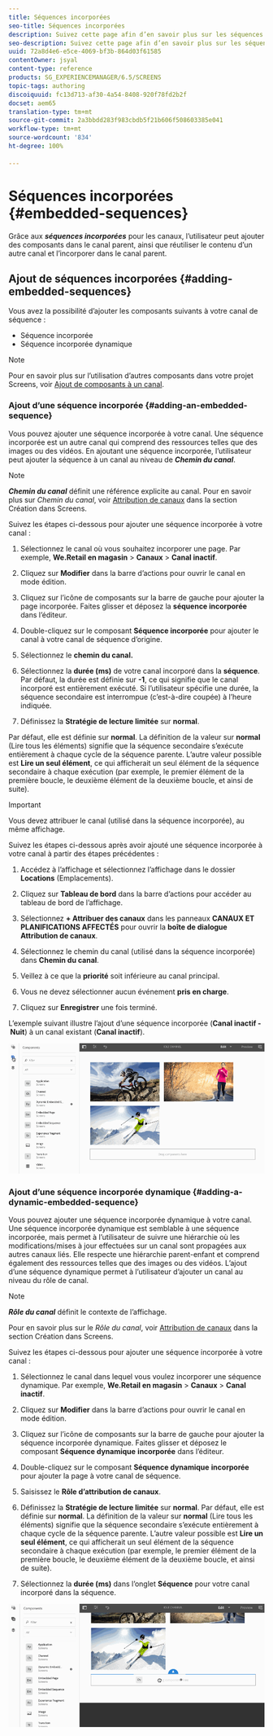 ```yaml
---
title: Séquences incorporées
seo-title: Séquences incorporées
description: Suivez cette page afin d’en savoir plus sur les séquences incorporées pour les canaux qui permettent à l’utilisateur d’ajouter des composants dans le canal parent, et aussi de réutiliser le contenu d’un autre canal et de l’incorporer dans le canal parent.
seo-description: Suivez cette page afin d’en savoir plus sur les séquences incorporées pour les canaux qui permettent à l’utilisateur d’ajouter des composants dans le canal parent, et aussi de réutiliser le contenu d’un autre canal et de l’incorporer dans le canal parent.
uuid: 72a8d4e6-e5ce-4069-bf3b-864d03f61585
contentOwner: jsyal
content-type: reference
products: SG_EXPERIENCEMANAGER/6.5/SCREENS
topic-tags: authoring
discoiquuid: fc13d713-af30-4a54-8408-920f78fd2b2f
docset: aem65
translation-type: tm+mt
source-git-commit: 2a3bbdd283f983cbdb5f21b606f508603385e041
workflow-type: tm+mt
source-wordcount: '834'
ht-degree: 100%

---
```



# Séquences incorporées {#embedded-sequences}

Grâce aux ***séquences incorporées*** pour les canaux, l’utilisateur peut ajouter des composants dans le canal parent, ainsi que réutiliser le contenu d’un autre canal et l’incorporer dans le canal parent.

## Ajout de séquences incorporées {#adding-embedded-sequences}

Vous avez la possibilité d’ajouter les composants suivants à votre canal de séquence :

* Séquence incorporée
* Séquence incorporée dynamique

>[!NOTE]
>
>Pour en savoir plus sur l’utilisation d’autres composants dans votre projet Screens, voir [Ajout de composants à un canal](adding-components-to-a-channel.md).

### Ajout d’une séquence incorporée   {#adding-an-embedded-sequence}

Vous pouvez ajouter une séquence incorporée à votre canal. Une séquence incorporée est un autre canal qui comprend des ressources telles que des images ou des vidéos. En ajoutant une séquence incorporée, l’utilisateur peut ajouter la séquence à un canal au niveau de ***Chemin du canal***.

>[!NOTE]
>
>***Chemin du canal*** définit une référence explicite au canal.
>Pour en savoir plus sur *Chemin du canal*, voir [Attribution de canaux](channel-assignment.md) dans la section Création dans Screens.

Suivez les étapes ci-dessous pour ajouter une séquence incorporée à votre canal :

1. Sélectionnez le canal où vous souhaitez incorporer une page. Par exemple, **We.Retail en magasin** > **Canaux** > **Canal inactif**.

1. Cliquez sur **Modifier** dans la barre d’actions pour ouvrir le canal en mode édition.
1. Cliquez sur l’icône de composants sur la barre de gauche pour ajouter la page incorporée. Faites glisser et déposez la **séquence incorporée** dans l’éditeur.
1. Double-cliquez sur le composant **Séquence incorporée** pour ajouter le canal à votre canal de séquence d’origine.
1. Sélectionnez le **chemin du canal.**
1. Sélectionnez la **durée (ms)** de votre canal incorporé dans la **séquence**. Par défaut, la durée est définie sur **-1**, ce qui signifie que le canal incorporé est entièrement exécuté. Si l’utilisateur spécifie une durée, la séquence secondaire est interrompue (c’est-à-dire coupée) à l’heure indiquée.

1. Définissez la **Stratégie de lecture limitée** sur **normal**.

Par défaut, elle est définie sur **normal**. La définition de la valeur sur **normal** (Lire tous les éléments) signifie que la séquence secondaire s’exécute entièrement à chaque cycle de la séquence parente. L’autre valeur possible est **Lire un seul élément**, ce qui afficherait un seul élément de la séquence secondaire à chaque exécution (par exemple, le premier élément de la première boucle, le deuxième élément de la deuxième boucle, et ainsi de suite).

>[!IMPORTANT]
>
>Vous devez attribuer le canal (utilisé dans la séquence incorporée), au même affichage.
>
>Suivez les étapes ci-dessous après avoir ajouté une séquence incorporée à votre canal à partir des étapes précédentes :
>
>1. Accédez à l’affichage et sélectionnez l’affichage dans le dossier **Locations** (Emplacements).
>1. Cliquez sur **Tableau de bord** dans la barre d’actions pour accéder au tableau de bord de l’affichage.
>1. Sélectionnez **+ Attribuer des canaux** dans les panneaux **CANAUX ET PLANIFICATIONS AFFECTÉS** pour ouvrir la **boîte de dialogue Attribution de canaux**.
>
>1. Sélectionnez le chemin du canal (utilisé dans la séquence incorporée) dans **Chemin du canal**.
>1. Veillez à ce que la **priorité** soit inférieure au canal principal.
>
>1. Vous ne devez sélectionner aucun événement **pris en charge**.
>1. Cliquez sur **Enregistrer** une fois terminé.
>



L’exemple suivant illustre l’ajout d’une séquence incorporée (**Canal inactif - Nuit**) à un canal existant (**Canal inactif**).

![new2](assets/new2.gif)

### Ajout d’une séquence incorporée dynamique {#adding-a-dynamic-embedded-sequence}

Vous pouvez ajouter une séquence incorporée dynamique à votre canal. Une séquence incorporée dynamique est semblable à une séquence incorporée, mais permet à l’utilisateur de suivre une hiérarchie où les modifications/mises à jour effectuées sur un canal sont propagées aux autres canaux liés. Elle respecte une hiérarchie parent-enfant et comprend également des ressources telles que des images ou des vidéos. L’ajout d’une séquence dynamique permet à l’utilisateur d’ajouter un canal au niveau du rôle de canal.

>[!NOTE]
>
>***Rôle du canal*** définit le contexte de l’affichage.
>
>Pour en savoir plus sur le *Rôle du canal*, voir [Attribution de canaux](channel-assignment.md) dans la section Création dans Screens.

Suivez les étapes ci-dessous pour ajouter une séquence incorporée à votre canal :

1. Sélectionnez le canal dans lequel vous voulez incorporer une séquence dynamique. Par exemple, **We.Retail en magasin** > **Canaux** > **Canal inactif**.

1. Cliquez sur **Modifier** dans la barre d’actions pour ouvrir le canal en mode édition.
1. Cliquez sur l’icône de composants sur la barre de gauche pour ajouter la séquence incorporée dynamique. Faites glisser et déposez le composant **Séquence dynamique** **incorporée** dans l’éditeur.

1. Double-cliquez sur le composant **Séquence dynamique** **incorporée** pour ajouter la page à votre canal de séquence.

1. Saisissez le **Rôle d’attribution de canaux**.
1. Définissez la **Stratégie de lecture limitée** sur **normal**. Par défaut, elle est définie sur **normal**. La définition de la valeur sur **normal** (Lire tous les éléments) signifie que la séquence secondaire s’exécute entièrement à chaque cycle de la séquence parente. L’autre valeur possible est **Lire un seul élément**, ce qui afficherait un seul élément de la séquence secondaire à chaque exécution (par exemple, le premier élément de la première boucle, le deuxième élément de la deuxième boucle, et ainsi de suite).

1. Sélectionnez la **durée (ms)** dans l’onglet **Séquence** pour votre canal incorporé dans la séquence.

![dernier](assets/latest.gif)

